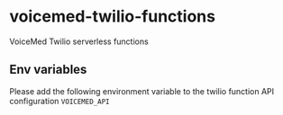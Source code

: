 # voicemed-twilio-functions
VoiceMed Twilio serverless functions

## Env variables
Please add the following environment variable to the twilio function API configuration
`VOICEMED_API`

